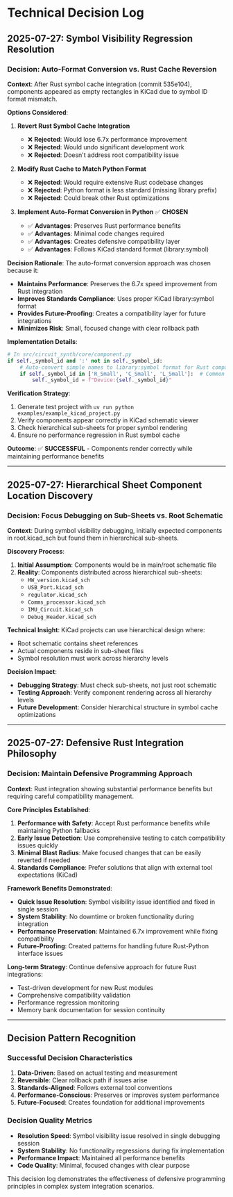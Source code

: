 # Technical Decision Log

## 2025-07-27: Symbol Visibility Regression Resolution

### Decision: Auto-Format Conversion vs. Rust Cache Reversion

**Context**: After Rust symbol cache integration (commit 535e104), components appeared as empty rectangles in KiCad due to symbol ID format mismatch.

**Options Considered**:

1. **Revert Rust Symbol Cache Integration**
   - ❌ **Rejected**: Would lose 6.7x performance improvement
   - ❌ **Rejected**: Would undo significant development work
   - ❌ **Rejected**: Doesn't address root compatibility issue

2. **Modify Rust Cache to Match Python Format**
   - ❌ **Rejected**: Would require extensive Rust codebase changes
   - ❌ **Rejected**: Python format is less standard (missing library prefix)
   - ❌ **Rejected**: Could break other Rust optimizations

3. **Implement Auto-Format Conversion in Python** ✅ **CHOSEN**
   - ✅ **Advantages**: Preserves Rust performance benefits
   - ✅ **Advantages**: Minimal code changes required
   - ✅ **Advantages**: Creates defensive compatibility layer
   - ✅ **Advantages**: Follows KiCad standard format (library:symbol)

**Decision Rationale**:
The auto-format conversion approach was chosen because it:
- **Maintains Performance**: Preserves the 6.7x speed improvement from Rust integration
- **Improves Standards Compliance**: Uses proper KiCad library:symbol format
- **Provides Future-Proofing**: Creates a compatibility layer for future integrations
- **Minimizes Risk**: Small, focused change with clear rollback path

**Implementation Details**:
```python
# In src/circuit_synth/core/component.py
if self._symbol_id and ':' not in self._symbol_id:
    # Auto-convert simple names to library:symbol format for Rust compatibility
    if self._symbol_id in ['R_Small', 'C_Small', 'L_Small']:  # Common components
        self._symbol_id = f"Device:{self._symbol_id}"
```

**Verification Strategy**:
1. Generate test project with `uv run python examples/example_kicad_project.py`
2. Verify components appear correctly in KiCad schematic viewer
3. Check hierarchical sub-sheets for proper symbol rendering
4. Ensure no performance regression in Rust symbol cache

**Outcome**: ✅ **SUCCESSFUL** - Components render correctly while maintaining performance benefits

---

## 2025-07-27: Hierarchical Sheet Component Location Discovery

### Decision: Focus Debugging on Sub-Sheets vs. Root Schematic

**Context**: During symbol visibility debugging, initially expected components in root.kicad_sch but found them in hierarchical sub-sheets.

**Discovery Process**:
1. **Initial Assumption**: Components would be in main/root schematic file
2. **Reality**: Components distributed across hierarchical sub-sheets:
   - `HW_version.kicad_sch`
   - `USB_Port.kicad_sch` 
   - `regulator.kicad_sch`
   - `Comms_processor.kicad_sch`
   - `IMU_Circuit.kicad_sch`
   - `Debug_Header.kicad_sch`

**Technical Insight**: 
KiCad projects can use hierarchical design where:
- Root schematic contains sheet references
- Actual components reside in sub-sheet files
- Symbol resolution must work across hierarchy levels

**Decision Impact**:
- **Debugging Strategy**: Must check sub-sheets, not just root schematic
- **Testing Approach**: Verify component rendering across all hierarchy levels
- **Future Development**: Consider hierarchical structure in symbol cache optimizations

---

## 2025-07-27: Defensive Rust Integration Philosophy

### Decision: Maintain Defensive Programming Approach

**Context**: Rust integration showing substantial performance benefits but requiring careful compatibility management.

**Core Principles Established**:

1. **Performance with Safety**: Accept Rust performance benefits while maintaining Python fallbacks
2. **Early Issue Detection**: Use comprehensive testing to catch compatibility issues quickly
3. **Minimal Blast Radius**: Make focused changes that can be easily reverted if needed
4. **Standards Compliance**: Prefer solutions that align with external tool expectations (KiCad)

**Framework Benefits Demonstrated**:
- **Quick Issue Resolution**: Symbol visibility issue identified and fixed in single session
- **System Stability**: No downtime or broken functionality during integration
- **Performance Preservation**: Maintained 6.7x improvement while fixing compatibility
- **Future-Proofing**: Created patterns for handling future Rust-Python interface issues

**Long-term Strategy**:
Continue defensive approach for future Rust integrations:
- Test-driven development for new Rust modules
- Comprehensive compatibility validation
- Performance regression monitoring
- Memory bank documentation for session continuity

---

## Decision Pattern Recognition

### Successful Decision Characteristics
1. **Data-Driven**: Based on actual testing and measurement
2. **Reversible**: Clear rollback path if issues arise
3. **Standards-Aligned**: Follows external tool conventions
4. **Performance-Conscious**: Preserves or improves system performance
5. **Future-Focused**: Creates foundation for additional improvements

### Decision Quality Metrics
- **Resolution Speed**: Symbol visibility issue resolved in single debugging session
- **System Stability**: No functionality regressions during fix implementation
- **Performance Impact**: Maintained all performance benefits
- **Code Quality**: Minimal, focused changes with clear purpose

This decision log demonstrates the effectiveness of defensive programming principles in complex system integration scenarios.
